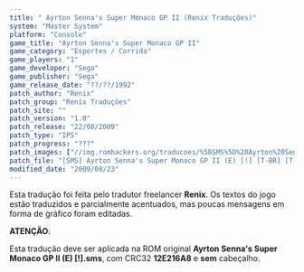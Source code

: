```yaml
---
title: " Ayrton Senna's Super Monaco GP II (Renix Traduções)"
system: "Master System"
platform: "Console"
game_title: "Ayrton Senna's Super Monaco GP II"
game_category: "Esportes / Corrida"
game_players: "1"
game_developer: "Sega"
game_publisher: "Sega"
game_release_date: "??/??/1992"
patch_author: "Renix"
patch_group: "Renix Traduções"
patch_site: ""
patch_version: "1.0"
patch_release: "22/08/2009"
patch_type: "IPS"
patch_progress: "???"
patch_images: ["//img.romhackers.org/traducoes/%5BSMS%5D%20Ayrton%20Senna's%20Super%20Monaco%20GP%20II%20-%20Renix%20Tradu%C3%A7%C3%B5es%20-%201.png","//img.romhackers.org/traducoes/%5BSMS%5D%20Ayrton%20Senna's%20Super%20Monaco%20GP%20II%20-%20Renix%20Tradu%C3%A7%C3%B5es%20-%202.png","//img.romhackers.org/traducoes/%5BSMS%5D%20Ayrton%20Senna's%20Super%20Monaco%20GP%20II%20-%20Renix%20Tradu%C3%A7%C3%B5es%20-%203.png"]
patch_file: "[SMS] Ayrton Senna's Super Monaco GP II (E) [!] [T-BR] [T-Renix G-Renix Traduções] [V-1.0 A-2009].rar"
modified_date: "2009/08/23"
---
```

Esta tradução foi feita pelo tradutor freelancer <b>Renix</b>. Os textos do jogo estão traduzidos e parcialmente acentuados, mas poucas mensagens em forma de gráfico foram editadas.

<b>ATENÇÃO</b>:

Esta tradução deve ser aplicada na ROM original <b>Ayrton Senna's Super Monaco GP II (E) [!].sms</b>, com CRC32 <b>12E216A8</b> e <b>sem</b> cabeçalho.
